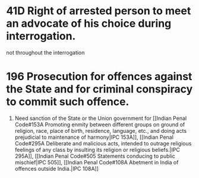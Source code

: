 # 41D Right of arrested person to meet an advocate of his choice during interrogation.
not throughout the interrogation
# 196 Prosecution for offences against the State and for criminal conspiracy to commit such offence.
1) Need sanction of the State or the Union government for [[Indian Penal Code#153A Promoting enmity between different groups on ground of religion, race, place of birth, residence, language, etc., and doing acts prejudicial to maintenance of harmony|IPC 153A]], [[Indian Penal Code#295A Deliberate and malicious acts, intended to outrage religious feelings of any class by insulting its religion or religious beliefs.|IPC 295A]], [[Indian Penal Code#505 Statements conducing to public mischief|IPC 505]], [[Indian Penal Code#108A Abetment in India of offences outside India.|IPC 108A]]